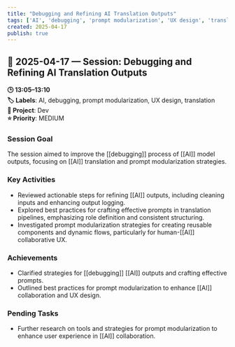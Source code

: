 ```yaml
---
title: "Debugging and Refining AI Translation Outputs"
tags: ['AI', 'debugging', 'prompt modularization', 'UX design', 'translation']
created: 2025-04-17
publish: true
---
```


## 📅 2025-04-17 — Session: Debugging and Refining AI Translation Outputs

**🕒 13:05–13:10**  
**🏷️ Labels**: AI, debugging, prompt modularization, UX design, translation  
**📂 Project**: Dev  
**⭐ Priority**: MEDIUM  


### Session Goal
The session aimed to improve the [[debugging]] process of [[AI]] model outputs, focusing on [[AI]] translation and prompt modularization strategies.

### Key Activities
- Reviewed actionable steps for refining [[AI]] outputs, including cleaning inputs and enhancing output logging.
- Explored best practices for crafting effective prompts in translation pipelines, emphasizing role definition and consistent structuring.
- Investigated prompt modularization strategies for creating reusable components and dynamic flows, particularly for human-[[AI]] collaborative UX.

### Achievements
- Clarified strategies for [[debugging]] [[AI]] outputs and crafting effective prompts.
- Outlined best practices for prompt modularization to enhance [[AI]] collaboration and UX design.

### Pending Tasks
- Further research on tools and strategies for prompt modularization to enhance user experience in [[AI]] collaboration.
